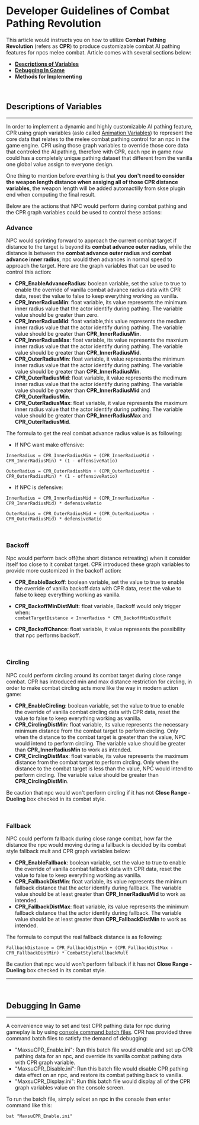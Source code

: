 #  Developer Guidelines of Combat Pathing Revolution
This article would instructs you on how to utilize **Combat Pathing Revolution** (refers as **CPR**) to produce customizable combat AI pathing features for npcs melee combat. Article comes with several sections below:
* [**Descriptions of Variables**](#descriptions-of-variables)
* [**Debugging In Game**](#debugging-in-game)
* **Methods for Implementing**

<br/> 

## Descriptions of Variables
---  
In order to implement a dynamic and highly customizable AI pathing feature, CPR using graph variables (aslo called [Animation Variables](https://www.creationkit.com/index.php?title=List_of_Animation_Variables)) to represent the core data that relates to the melee combat pathing control for an npc in the game engine. CPR using those graph variables to override those core data that controled the AI pathing, therefore with CPR, each npc in game now could has a completely unique pathing dataset that different from the vanilla one global value assign to everyone design.  

One thing to mention before everthing is that **you don't need to consider the weapon length distance when assiging all of those CPR distance variables**, the weapon length will be added automactilly from skse plugin end when computing the final result.

Below are the actions that NPC would perform during combat pathing and the CPR graph variables could be used to control these actions:

### Advance
NPC would sprinting forward to approach the current combat target if distance to the target is beyond its **combat advance outer radius**, while the distance is between the **combat advance outer radius** and **combat advance inner radius**, npc would then advances in normal speed to approach the target.
Here are the graph variables that can be used to control this action:
* **CPR_EnableAdvanceRadius**: boolean variable, set the value to true to enable the override of vanilla combat advance radius data with CPR data, reset the value to false to keep everything working as vanilla.
*  **CPR_InnerRadiusMin**: float variable, its value represents the minimum inner radius value that the actor identify during pathing. The variable value should be greater than zero.
*  **CPR_InnerRadiusMid**: float variable,this value represents the medium inner radius value that the actor identify during pathing.  The variable value should be greater than **CPR_InnerRadiusMin**.
*  **CPR_InnerRadiusMax**: float variable, its value represents the maxnium inner radius value that the actor identify during pathing. The variable value should be greater than **CPR_InnerRadiusMid**.
*  **CPR_OuterRadiusMin**: float variable, it value represents the minimum inner radius value that the actor identify during pathing. The variable value should be greater than **CPR_InnerRadiusMin**.
*  **CPR_OuterRadiusMid**: float variable, it value represents the medimum inner radius value that the actor identify during pathing. The variable value should be greater than **CPR_InnerRadiusMid** and **CPR_OuterRadiusMin**.
*  **CPR_OuterRadiusMax**: float variable, it value represents the maximum inner radius value that the actor identify during pathing. The variable value should be greater than **CPR_InnerRadiusMax** and **CPR_OuterRadiusMid**.  

The formula to get the real combat advance radius value is as following:

* If NPC want make offensive:
```
InnerRadius = CPR_InnerRadiusMin + (CPR_InnerRadiusMid - CPR_InnerRadiusMin) * (1 - offensiveRatio)

OuterRadius = CPR_OuterRadiusMin + (CPR_OuterRadiusMid - CPR_OuterRadiusMin) * (1 - offensiveRatio)
```

* If NPC is defensive:
```
InnerRadius = CPR_InnerRadiusMid + (CPR_InnerRadiusMax - CPR_InnerRadiusMid) * defensiveRatio

OuterRadius = CPR_OuterRadiusMid + (CPR_OuterRadiusMax - CPR_OuterRadiusMid) * defensiveRatio
```  
<br/> 

### Backoff
Npc would perform back off(the short distance retreating) when it consider itself too close to it combat target. CPR introduced these graph variables to provide more customized in the backoff action:
* **CPR_EnableBackoff**: boolean variable, set the value to true to enable the override of vanilla backoff data with CPR data, reset the value to false to keep everything working as vanilla.
* **CPR_BackoffMinDistMult**: float variable, Backoff would only trigger when:  
`combatTargetDistance < InnerRadius * CPR_BackoffMinDistMult`

* **CPR_BackoffChance**: float variable, it value represents the possibility that npc performs backoff.  

<br/> 

### Circling
NPC could perform circling around its combat target during close range combat. CPR has introduced min and max distance restriction for circling, in order to make combat circling acts more like the way in modern action game:
* **CPR_EnableCircling**: boolean variable, set the value to true to enable the override of vanilla combat circling data with CPR data, reset the value to false to keep everything working as vanilla.
* **CPR_CirclingDistMin**: float variable, its value represents the necessary minimum distance from the combat target to perform circling. Only when the distance to the combat target is greater than the value, NPC would intend to perform circling. The variable value should be greater than **CPR_InnerRadiusMin** to work as intended.
*  **CPR_CirclingDistMax**: float variable, its value represents the maximum distance from the combat target to perform circling. Only when the distance to the combat target is less than the value, NPC would intend to perform circling. The variable value should be greater than **CPR_CirclingDistMin**.  
  
Be caution that npc would won't perform circling if it has not **Close Range - Dueling** box checked in its combat style.  

<br/>   

### Fallback
NPC could perform fallback during close range combat, how far the distance the npc would moving during a fallback is decided by its combat style fallback mult and CPR graph variables below:  
* **CPR_EnableFallback**: boolean variable, set the value to true to enable the override of vanilla combat fallback data with CPR data, reset the value to false to keep everything working as vanilla.
*  **CPR_FallbackDistMin**: float variable, its value represents the minimum fallback distance that the actor identify during fallback. The variable value should be at least greater than **CPR_InnerRadiusMid** to work as intended.
*  **CPR_FallbackDistMax**: float variable, its value represents the minimum fallback distance that the actor identify during fallback. The variable value should be at least greater than **CPR_FallbackDistMin** to work as intended.

The formula to comput the real fallback distance is as following:
```
FallbackDistance = CPR_FallbackDistMin + (CPR_FallbackDistMax - CPR_FallbackDistMin) * CombatStyleFallbackMult 
```

Be caution that npc would won't perform fallback if it has not **Close Range - Dueling** box checked in its combat style.  

---
<br/> 

## Debugging In Game
---
A convenience way to set and test CPR pathing data for npc during gameplay is by using [console command batch files](https://skyrimcommands.com/command/bat). CPR has provided three command batch files to satisfy the demand of debugging:
* "MaxsuCPR_Enable.ini": Run this batch file would enable and set up CPR pathing data for an npc, and override its vanilla combat pathing data with CPR graph variable.
*  "MaxsuCPR_Disable.ini": Run this batch file would disable CPR pathing data effect on an npc, and restore its combat pathing back to vanilla.
*  "MaxsuCPR_Display.ini": Run this batch file would display all of the CPR graph variables value on the console screen.

To run the batch file, simply selcet an npc in the console then enter command like this:
```
bat "MaxsuCPR_Enable.ini"
```
